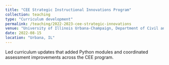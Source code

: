 ```yaml
---
title: "CEE Strategic Instructional Innovations Program"
collection: teaching
type: "Curriculum development"
permalink: /teaching/2022-2023-cee-strategic-innovations
venue: "University of Illinois Urbana-Champaign, Department of Civil and Environmental Engineering"
date: 2022-08-15
location: "Urbana, IL"
---
```


Led curriculum updates that added Python modules and coordinated assessment improvements across the CEE program.
